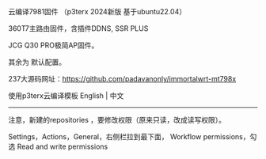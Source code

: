 云编译7981固件 （p3terx 2024新版 基于ubuntu22.04）

360T7主路由固件，含插件DDNS, SSR PLUS

JCG Q30 PRO极简AP固件。

其余为 默认配置。

237大源码网址：https://github.com/padavanonly/immortalwrt-mt798x

使用p3terx云编译模板 English | 中文



----------------------------------------------------------------
注意，新建的repositories ，要修改权限（原来只读，改成读写权限）。

Settings，Actions，General，右侧栏拉到最下面，	Workflow permissions，勾选 Read and write permissions
